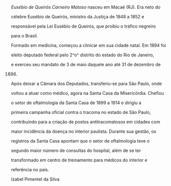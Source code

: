 

*Eusébio de Queirós Carneiro Matoso* nasceu em Macaé (RJ). Era neto do

célebre Eusébio de Queirós, ministro da Justiça de 1848 a 1852 e

responsável pela Lei Eusébio de Queirós, que proibiu o tráfico negreiro

para o Brasil.



Formado em medicina, começou a clinicar em sua cidade natal. Em 1894 foi

eleito deputado federal pelo 2^o^ distrito do estado do Rio de Janeiro,

e exerceu seu mandato de 3 de maio daquele ano até 31 de dezembro de

1896.



Após deixar a Câmara dos Deputados, transferiu-se para São Paulo, onde

voltou a atuar como médico, agora na Santa Casa da Misericórdia. Chefiou

o setor de oftalmologia da Santa Casa de 1899 a 1914 e dirigiu a

primeira campanha oficial contra o tracoma no estado de São Paulo,

contribuindo para a criação de postos antitracomatosos em cidades com

maior incidência da doença no interior paulista. Durante sua gestão, os

registros da Santa Casa apontam que o setor de oftalmologia teve o

segundo maior número de consultas do hospital, além de se ter

transformado em centro de treinamento para médicos do interior e

referência no país.



Izabel Pimentel da Silva



